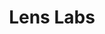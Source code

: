 ---
cost: None
description: Links to datasets, APIs, and tools
last_edit: 11/28/2020
location: https://www.lens.org/lens/labs/datafacilities
maintained_by: Lens.org (Cambia)
record_creation_timestamp: 11/28/2020
shortname: lens_labs
tags:
- Global
- ' citations'
- ' identifiers'
- ' product'
terms_of_use: 'Links to other resources, each with its own license.  '
title: Lens Labs
uuid: 5e147b1f-3a6c-4859-acc5-781154954941
---